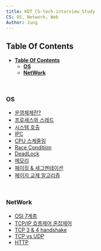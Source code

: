 ```yaml
---
title: KDT_CS-tech-interview_Study
CS: OS, Network, Web
Author: Jung
---
```


## **Table Of Contents**

- [**Table Of Contents**](#table-of-contents)
  - [**OS**](#os)
  - [**NetWork**](#network)

</br>

### **OS**

- [운영체제란?](./os/doc/os.md)
- [프로세스와 스레드](./os/doc/process_thread.md)
- [시스템 호출](./os/doc/process_thread.md)
- [IPC](./os/doc/ipc.md)
- [CPU 스케줄링](./os/doc/scheduling.md)
- [Race Condition](./os/doc/race_condtion.md)
- [DeadLock](./os/doc/deadlock.md)
- [메모리](./os/doc/memory.md)
- [페이징 & 세그멘테이션](./os/doc/paging_segmentation.md)
- [페이지 교체 알고리즘](./os/doc/paging_algorithm.md)

</br>

### **NetWork**

- [OSI 7계층](./network/doc/osi_7.md)
- [TCP/IP 흐름제어 혼잡제어](./network/doc/flow_congestion_control.md)
- [TCP 3 & 4 handshake](./network/doc/tcp_handshake.md)
- [TCP vs UDP](./network/doc/tcp_udp.md)
- [HTTP](./network/doc/http.md)
